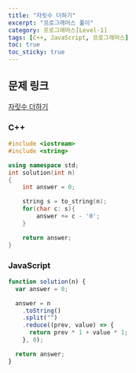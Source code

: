 ```yaml
---
title: "자릿수 더하기"
excerpt: "프로그래머스 풀이"
category: 프로그래머스[Level-1]
tags: [C++, JavaScript, 프로그래머스]
toc: true
toc_sticky: true
---
```


## 문제 링크

[자릿수 더하기](https://programmers.co.kr/learn/courses/30/lessons/12931)

### C++

```cpp
#include <iostream>
#include <string>

using namespace std;
int solution(int n)
{
    int answer = 0;

    string s = to_string(n);
    for(char c: s){
        answer += c - '0';
    }

    return answer;
}
```

### JavaScript

```js
function solution(n) {
  var answer = 0;

  answer = n
    .toString()
    .split("")
    .reduce((prev, value) => {
      return prev * 1 + value * 1;
    }, 0);

  return answer;
}
```
